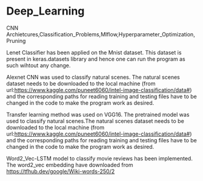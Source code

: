 # Deep_Learning
CNN Archietcures,Classification_Problems,Mlflow,Hyperparameter_Optimization,Pruning

Lenet Classifier has been applied on the Mnist dataset. This dataset is present in keras.datasets library and hence one can run the program as such wihtout any change.

Alexnet CNN was used to classify natural scenes. The natural scenes dataset needs to be downloaded to the local machine (from url:https://www.kaggle.com/puneet6060/intel-image-classification/data#)  and the corresponding paths for reading training and testing files have to be changed in the code to make the program work as desired. 

Transfer learning method was used on VGG16. The pretrained model was used to classify natural scenes.The natural scenes dataset needs to be downloaded to the local machine (from url:https://www.kaggle.com/puneet6060/intel-image-classification/data#)  and the corresponding paths for reading training and testing files have to be changed in the code to make the program work as desired. 

Word2_Vec-LSTM model to classify movie reviews has been implemented. The word2_vec embedding have downloaded from https://tfhub.dev/google/Wiki-words-250/2




